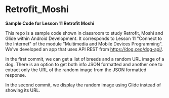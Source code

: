 # Retrofit_Moshi
**Sample Code for Lesson 11 Retrofit Moshi**

This repo is a sample code shown in classroom to study Retrofit, Moshi and Glide within Android Development.
It corresponds to Lesson 11 "Connect to the Internet" of the module "Multimedia and Mobile Devices Programming".
We've developed an app that uses API REST from https://dog.ceo/dog-api/.

In the first commit, we can get a list of breeds and a random URL image of a dog.
There is an option to get both info JSON formatted and another one to extract only the URL of the random image from the JSON formatted response.

In the second commit, we display the random image using Glide instead of showing its URL.
